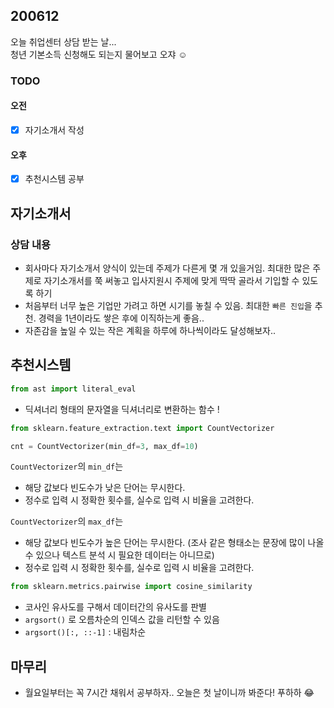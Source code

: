 ## 200612

오늘 취업센터 상담 받는 날...   
청년 기본소득 신청해도 되는지 물어보고 오쟈 :relaxed:

### TODO
#### 오전
- [x] 자기소개서 작성
#### 오후
- [x] 추천시스템 공부

## 자기소개서
### 상담 내용
- 회사마다 자기소개서 양식이 있는데 주제가 다른게 몇 개 있을거임. 최대한 많은 주제로 자기소개서를 쭉 써놓고 입사지원시 주제에 맞게 딱딱 골라서 기입할 수 있도록 하기
- 처음부터 너무 높은 기업만 가려고 하면 시기를 놓칠 수 있음. 최대한 `빠른 진입`을 추천. 경력을 1년이라도 쌓은 후에 이직하는게 좋음..
- 자존감을 높일 수 있는 작은 계획을 하루에 하나씩이라도 달성해보자.. 



## 추천시스템
```python
from ast import literal_eval
```
- 딕셔너리 형태의 문자열을 딕셔너리로 변환하는 함수 !  

```python
from sklearn.feature_extraction.text import CountVectorizer

cnt = CountVectorizer(min_df=3, max_df=10)
```
`CountVectorizer`의 `min_df`는 
- 해당 값보다 빈도수가 낮은 단어는 무시한다. 
- 정수로 입력 시 정확한 횟수를, 실수로 입력 시 비율을 고려한다.

`CountVectorizer`의 `max_df`는 
- 해당 값보다 빈도수가 높은 단어는 무시한다. (조사 같은 형태소는 문장에 많이 나올 수 있으나 텍스트 분석 시 필요한 데이터는 아니므로)
- 정수로 입력 시 정확한 횟수를, 실수로 입력 시 비율을 고려한다.

```python
from sklearn.metrics.pairwise import cosine_similarity
```
- 코사인 유사도를 구해서 데이터간의 유사도를 판별
- `argsort()` 로 오름차순의 인덱스 값을 리턴할 수 있음
- `argsort()[:, ::-1]` : 내림차순

## 마무리
- 월요일부터는 꼭 7시간 채워서 공부하자.. 오늘은 첫 날이니까 봐준다! 푸하하 :joy: